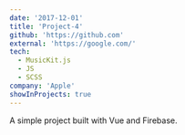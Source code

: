```yaml
---
date: '2017-12-01'
title: 'Project-4'
github: 'https://github.com'
external: 'https://google.com/'
tech:
  - MusicKit.js
  - JS
  - SCSS
company: 'Apple'
showInProjects: true
---
```


A simple project built with Vue and Firebase.
